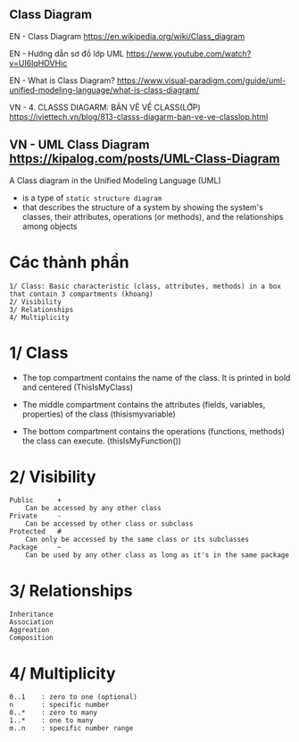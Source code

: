## Class Diagram

EN - Class Diagram
    https://en.wikipedia.org/wiki/Class_diagram

EN - Hướng dẫn sơ đồ lớp UML
    https://www.youtube.com/watch?v=UI6lqHOVHic

EN - What is Class Diagram?
    https://www.visual-paradigm.com/guide/uml-unified-modeling-language/what-is-class-diagram/

VN - 4. CLASSS DIAGARM: BẢN VẼ VỀ CLASS(LỚP)
    https://iviettech.vn/blog/813-classs-diagarm-ban-ve-ve-classlop.html

VN - UML Class Diagram
    https://kipalog.com/posts/UML-Class-Diagram
---------------------------------------------

A Class diagram in the Unified Modeling Language (UML) 
+ is a type of `static structure diagram`
+ that describes the structure of a system by showing the system's classes, their attributes, operations (or methods), and the relationships among objects

# Các thành phần
    1/ Class: Basic characteristic (class, attributes, methods) in a box that contain 3 compartments (khoang) 
    2/ Visibility
    3/ Relationships
    4/ Multiplicity

# 1/ Class
+ The top compartment
    contains the name of the class.
    It is printed in bold and centered (ThisIsMyClass)

+ The middle compartment 
    contains the attributes (fields, variables, properties) of the class (thisismyvariable)

+ The bottom compartment
    contains the operations (functions, methods) the class can execute. (thisIsMyFunction())

# 2/ Visibility
    Public      +
        Can be accessed by any other class
    Private     -
        Can be accessed by other class or subclass
    Protected   #
        Can only be accessed by the same class or its subclasses
    Package     ~
        Can be used by any other class as long as it's in the same package

# 3/ Relationships
    Inheritance
    Association
    Aggreation
    Composition

# 4/ Multiplicity
    0..1    : zero to one (optional)
    n       : specific number
    0..*    : zero to many
    1..*    : one to many
    m..n    : specific number range
